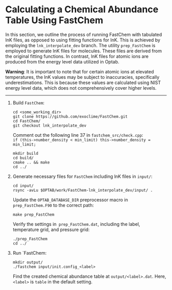 # Calculating a Chemical Abundance Table Using FastChem

In this section, we outline the process of running FastChem with tabulated lnK files, as opposed to using fitting functions for lnK. This is achieved by employing the `lnk_interpolate_dev` branch. The utility `prep_FastChem` is employed to generate lnK files for molecules. These files are derived from the original fitting functions. In contrast, lnK files for atomic ions are produced from the energy level data utilized in Optab.

**Warning**: It is important to note that for certain atomic ions at elevated temperatures, the lnK values may be subject to inaccuracies, specifically underestimations. This is because these values are calculated using NIST energy level data, which does not comprehensively cover higher levels.

---

1. Build `FastChem`:
   ```
   cd <some_working_dir>
   git clone https://github.com/exoclime/FastChem.git
   cd FastChem/
   git checkout lnk_interpolate_dev
   ```
   Comment out the following line 37 in `fastchem_src/check.cpp`:\
    `if (this->number_density < min_limit) this->number_density = min_limit;`
   
   ```
   mkdir build
   cd build/
   cmake .. && make
   cd ../
   ```
1. Generate necessary files for `FastChem` including lnK files in `input/`:
   ```
   cd input/
   rsync -avLu $OPTAB/work/FastChem-lnk_interpolate_dev/input/ .
   ```
   Update the `OPTAB_DATABASE_DIR` preprocessor macro in `prep_FastChem.F90` to the correct path:
   ```
   make prep_FastChem
   ```
   Verify the settings in` prep_FastChem.dat`, including the label, temperature grid, and pressure grid:
   ```
   ./prep_FastChem
   cd ../
   ```
1. Run `FastChem:
   ```
   mkdir output/
   ./fastchem input/init.config_<label>
   ```
   Find the created chemical abundance table at `output/<label>.dat`. Here, `<label>` is `table` in the default setting.
